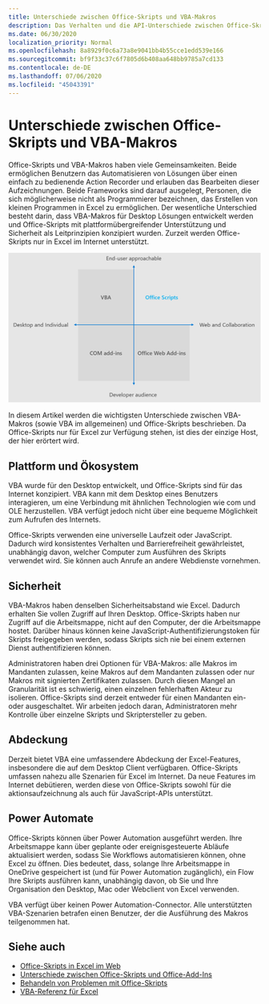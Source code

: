 ```yaml
---
title: Unterschiede zwischen Office-Skripts und VBA-Makros
description: Das Verhalten und die API-Unterschiede zwischen Office-Skripts und Excel-VBA-Makros.
ms.date: 06/30/2020
localization_priority: Normal
ms.openlocfilehash: 8a8929f0c6a73a8e9041bb4b55cce1edd539e166
ms.sourcegitcommit: bf9f33c37c6f7805d6b408aa648bb9785a7cd133
ms.contentlocale: de-DE
ms.lasthandoff: 07/06/2020
ms.locfileid: "45043391"
---
```

# <a name="differences-between-office-scripts-and-vba-macros"></a>Unterschiede zwischen Office-Skripts und VBA-Makros

Office-Skripts und VBA-Makros haben viele Gemeinsamkeiten. Beide ermöglichen Benutzern das Automatisieren von Lösungen über einen einfach zu bedienende Action Recorder und erlauben das Bearbeiten dieser Aufzeichnungen. Beide Frameworks sind darauf ausgelegt, Personen, die sich möglicherweise nicht als Programmierer bezeichnen, das Erstellen von kleinen Programmen in Excel zu ermöglichen.
Der wesentliche Unterschied besteht darin, dass VBA-Makros für Desktop Lösungen entwickelt werden und Office-Skripts mit plattformübergreifender Unterstützung und Sicherheit als Leitprinzipien konzipiert wurden. Zurzeit werden Office-Skripts nur in Excel im Internet unterstützt.

![Ein Diagramm mit vier Quadranten, in dem die Fokusbereiche für unterschiedliche Office-Erweiterbarkeits Lösungen dargestellt werden. Sowohl Office-Skripts als auch VBA-Makros sollen Endbenutzern beim Erstellen von Lösungen helfen, aber Office-Skripts werden für das Internet und die Zusammenarbeit erstellt (während VBA für den Desktop gilt).)](../images/office-programmability-diagram.png)

In diesem Artikel werden die wichtigsten Unterschiede zwischen VBA-Makros (sowie VBA im allgemeinen) und Office-Skripts beschrieben. Da Office-Skripts nur für Excel zur Verfügung stehen, ist dies der einzige Host, der hier erörtert wird.

## <a name="platform-and-ecosystem"></a>Plattform und Ökosystem

VBA wurde für den Desktop entwickelt, und Office-Skripts sind für das Internet konzipiert. VBA kann mit dem Desktop eines Benutzers interagieren, um eine Verbindung mit ähnlichen Technologien wie com und OLE herzustellen. VBA verfügt jedoch nicht über eine bequeme Möglichkeit zum Aufrufen des Internets.

Office-Skripts verwenden eine universelle Laufzeit oder JavaScript. Dadurch wird konsistentes Verhalten und Barrierefreiheit gewährleistet, unabhängig davon, welcher Computer zum Ausführen des Skripts verwendet wird. Sie können auch Anrufe an andere Webdienste vornehmen.

## <a name="security"></a>Sicherheit

VBA-Makros haben denselben Sicherheitsabstand wie Excel. Dadurch erhalten Sie vollen Zugriff auf Ihren Desktop. Office-Skripts haben nur Zugriff auf die Arbeitsmappe, nicht auf den Computer, der die Arbeitsmappe hostet. Darüber hinaus können keine JavaScript-Authentifizierungstoken für Skripts freigegeben werden, sodass Skripts sich nie bei einem externen Dienst authentifizieren können.

Administratoren haben drei Optionen für VBA-Makros: alle Makros im Mandanten zulassen, keine Makros auf dem Mandanten zulassen oder nur Makros mit signierten Zertifikaten zulassen. Durch diesen Mangel an Granularität ist es schwierig, einen einzelnen fehlerhaften Akteur zu isolieren. Office-Skripts sind derzeit entweder für einen Mandanten ein-oder ausgeschaltet. Wir arbeiten jedoch daran, Administratoren mehr Kontrolle über einzelne Skripts und Skriptersteller zu geben.

## <a name="coverage"></a>Abdeckung

Derzeit bietet VBA eine umfassendere Abdeckung der Excel-Features, insbesondere die auf dem Desktop Client verfügbaren. Office-Skripts umfassen nahezu alle Szenarien für Excel im Internet. Da neue Features im Internet debütieren, werden diese von Office-Skripts sowohl für die aktionsaufzeichnung als auch für JavaScript-APIs unterstützt.

## <a name="power-automate"></a>Power Automate

Office-Skripts können über Power Automation ausgeführt werden. Ihre Arbeitsmappe kann über geplante oder ereignisgesteuerte Abläufe aktualisiert werden, sodass Sie Workflows automatisieren können, ohne Excel zu öffnen. Dies bedeutet, dass, solange Ihre Arbeitsmappe in OneDrive gespeichert ist (und für Power Automation zugänglich), ein Flow Ihre Skripts ausführen kann, unabhängig davon, ob Sie und Ihre Organisation den Desktop, Mac oder Webclient von Excel verwenden.

VBA verfügt über keinen Power Automation-Connector. Alle unterstützten VBA-Szenarien betrafen einen Benutzer, der die Ausführung des Makros teilgenommen hat.

## <a name="see-also"></a>Siehe auch

- [Office-Skripts in Excel im Web](../overview/excel.md)
- [Unterschiede zwischen Office-Skripts und Office-Add-Ins](add-ins-differences.md)
- [Behandeln von Problemen mit Office-Skripts](../testing/troubleshooting.md)
- [VBA-Referenz für Excel](/office/vba/api/overview/excel)
